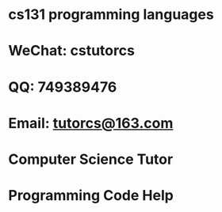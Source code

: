 # cs131 programming languages

# WeChat: cstutorcs

# QQ: 749389476

# Email: tutorcs@163.com

# Computer Science Tutor

# Programming Code Help
